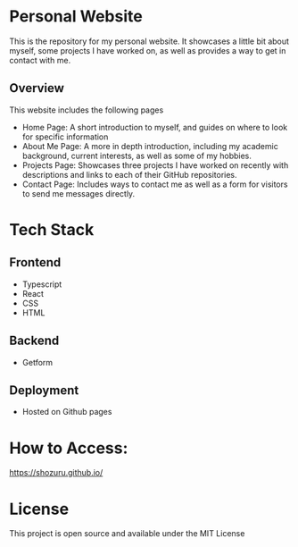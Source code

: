 # Personal Website

This is the repository for my personal website. It showcases a little bit about myself, some projects I have worked on, as well as provides a way to get in contact with me.

## Overview

This website includes the following pages
* Home Page: A short introduction to myself, and guides on where to look for specific information
* About Me Page: A more in depth introduction, including my academic background, current interests, as well as some of my hobbies.
* Projects Page: Showcases three projects I have worked on recently with descriptions and links to each of their GitHub repositories.  
* Contact Page: Includes ways to contact me as well as a form for visitors to send me messages directly.  


# Tech Stack

## Frontend
* Typescript
* React
* CSS
* HTML

## Backend
* Getform

## Deployment
* Hosted on Github pages

# How to Access:
https://shozuru.github.io/

# License
This project is open source and available under the MIT License
